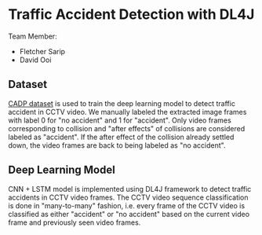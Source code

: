 # Traffic Accident Detection with DL4J

Team Member:
- Fletcher Sarip
- David Ooi

## Dataset
[CADP dataset](https://ankitshah009.github.io/accident_forecasting_traffic_camera) is used to train the deep learning model to detect traffic accident in CCTV video. We manually labeled the extracted image frames with label 0 for "no accident" and 1 for "accident". Only video frames corresponding to collision and "after effects" of collisions are considered labeled as "accident". If the after effect of the collision already settled down, the video frames are back to being labeled as "no accident".

## Deep Learning Model
CNN + LSTM model is implemented using DL4J framework to detect traffic accidents in CCTV video frames.
The CCTV video sequence classification is done in "many-to-many" fashion, i.e. every frame of the CCTV video is classified as either "accident" or "no accident" based on the current video frame and previously seen video frames.
